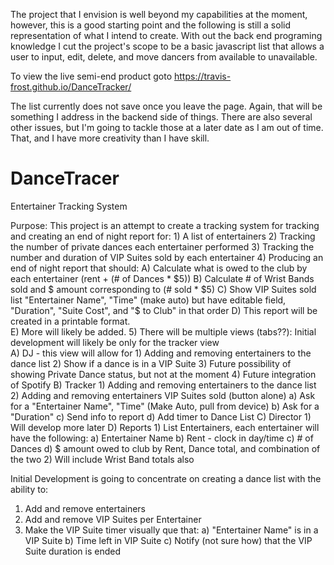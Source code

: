 The project that I envision is well beyond my capabilities at the moment, however, this is a good starting point and the following is still a solid representation of what I intend to create.  With out the back end programing knowledge I cut the project's scope to be a basic javascript list that allows a user to input, edit, delete, and move dancers from available to unavailable.  

To view the live semi-end product goto https://travis-frost.github.io/DanceTracker/

The list currently does not save once you leave the page.  Again, that will be something I address in the backend side of things.  There are also several other issues, but I'm going to tackle those at a later date as I am out of time.  That, and I have more creativity than I have skill.  

# DanceTracer
Entertainer Tracking System

Purpose: This project is an attempt to create a tracking system for tracking and creating an end of night report for:
          1) A list of entertainers
          2) Tracking the number of private dances each entertainer performed
          3) Tracking the number and duration of VIP Suites sold by each entertainer
          4) Producing an end of night report that should:
            A) Calculate what is owed to the club by each entertainer (rent + (# of Dances * $5))
            B) Calculate # of Wrist Bands sold and $ amount corresponding to (# sold * $5)
            C) Show VIP Suites sold list "Entertainer Name", "Time" (make auto) but have editable field, "Duration", "Suite Cost", and "$ to Club" in that order
            D) This report will be created in a printable format.  
            E) More will likely be added.
          5) There will be multiple views (tabs??):
            Initial development will likely be only for the tracker view  
            A) DJ - this view will allow for
              1) Adding and removing entertainers to the dance list
              2) Show if a dance is in a VIP Suite
              3) Future possibility of showing Private Dance status, but not at the moment
              4) Future integration of Spotify
            B) Tracker
              1) Adding and removing entertainers to the dance list
              2) Adding and removing entertainers VIP Suites sold (button alone)
                a) Ask for a "Entertainer Name", "Time" (Make Auto, pull from device)
                b) Ask for a "Duration"
                c) Send info to report
                d) Add timer to Dance List
            C) Director
              1) Will develop more later
            D) Reports
              1) List Entertainers, each entertainer will have the following:
                a) Entertainer Name
                b) Rent - clock in day/time
                c) # of Dances
                d) $ amount owed to club by Rent, Dance total, and combination of the two
              2) Will include Wrist Band totals also

Initial Development is going to concentrate on creating a dance list with the ability to:
  1) Add and remove entertainers
  2) Add and remove VIP Suites per Entertainer
  3) Make the VIP Suite timer visually que that:
    a) "Entertainer Name" is in a VIP Suite
    b) Time left in VIP Suite
    c) Notify (not sure how) that the VIP Suite duration is ended        
